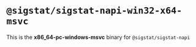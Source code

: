 # `@sigstat/sigstat-napi-win32-x64-msvc`

This is the **x86_64-pc-windows-msvc** binary for `@sigstat/sigstat-napi`
